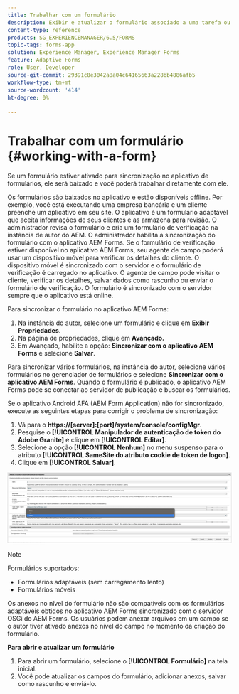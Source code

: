 ```yaml
---
title: Trabalhar com um formulário
description: Exibir e atualizar o formulário associado a uma tarefa ou Ponto inicial no aplicativo AEM Forms
content-type: reference
products: SG_EXPERIENCEMANAGER/6.5/FORMS
topic-tags: forms-app
solution: Experience Manager, Experience Manager Forms
feature: Adaptive Forms
role: User, Developer
source-git-commit: 29391c8e3042a8a04c64165663a228bb4886afb5
workflow-type: tm+mt
source-wordcount: '414'
ht-degree: 0%

---
```


# Trabalhar com um formulário {#working-with-a-form}

Se um formulário estiver ativado para sincronização no aplicativo de formulários, ele será baixado e você poderá trabalhar diretamente com ele.

Os formulários são baixados no aplicativo e estão disponíveis offline. Por exemplo, você está executando uma empresa bancária e um cliente preenche um aplicativo em seu site. O aplicativo é um formulário adaptável que aceita informações de seus clientes e as armazena para revisão. O administrador revisa o formulário e cria um formulário de verificação na instância de autor do AEM. O administrador habilita a sincronização do formulário com o aplicativo AEM Forms. Se o formulário de verificação estiver disponível no aplicativo AEM Forms, seu agente de campo poderá usar um dispositivo móvel para verificar os detalhes do cliente. O dispositivo móvel é sincronizado com o servidor e o formulário de verificação é carregado no aplicativo. O agente de campo pode visitar o cliente, verificar os detalhes, salvar dados como rascunho ou enviar o formulário de verificação. O formulário é sincronizado com o servidor sempre que o aplicativo está online.

Para sincronizar o formulário no aplicativo AEM Forms:

1. Na instância do autor, selecione um formulário e clique em **Exibir Propriedades**.
1. Na página de propriedades, clique em **Avançado.**
1. Em Avançado, habilite a opção: **Sincronizar com o aplicativo AEM Forms** e selecione **Salvar**.

Para sincronizar vários formulários, na instância do autor, selecione vários formulários no gerenciador de formulários e selecione **Sincronizar com o aplicativo AEM Forms**. Quando o formulário é publicado, o aplicativo AEM Forms pode se conectar ao servidor de publicação e buscar os formulários.

Se o aplicativo Android AFA (AEM Form Application) não for sincronizado, execute as seguintes etapas para corrigir o problema de sincronização:

1. Vá para o **https://[server]:[port]/system/console/configMgr**.
1. Pesquise o **[!UICONTROL Manipulador de autenticação de token do Adobe Granite]** e clique em **[!UICONTROL Editar]**.
1. Selecione a opção **[!UICONTROL Nenhum]** no menu suspenso para o atributo **[!UICONTROL SameSite do atributo cookie de token de logon]**.
1. Clique em **[!UICONTROL Salvar]**.

![Sincronizar imagem com o aplicativo Android AFA](/help/forms/using/assets/afaandroid.png)

>[!NOTE]
>
>Formulários suportados:
>
>* Formulários adaptáveis (sem carregamento lento)
>* Formulários móveis
>
>Os anexos no nível do formulário não são compatíveis com os formulários adaptáveis obtidos no aplicativo AEM Forms sincronizado com o servidor OSGi do AEM Forms. Os usuários podem anexar arquivos em um campo se o autor tiver ativado anexos no nível do campo no momento da criação do formulário.


**Para abrir e atualizar um formulário**

1. Para abrir um formulário, selecione o **[!UICONTROL Formulário]** na tela inicial.
1. Você pode atualizar os campos do formulário, adicionar anexos, salvar como rascunho e enviá-lo.
